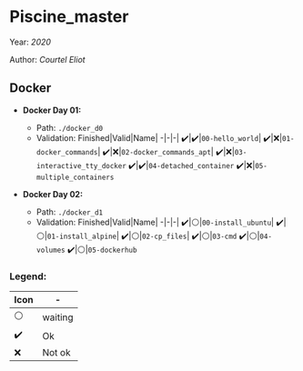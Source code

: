 # Piscine_master

Year: *2020*

Author: *Courtel Eliot*

## Docker

  * **Docker Day 01:**
    * Path: `./docker_d0`
    * Validation:
      Finished|Valid|Name|
      -|-|-|
      ✔️|✔️|`00-hello_world`|
      ✔️|❌|`01-docker_commands`|
      ✔️|❌|`02-docker_commands_apt`|
      ✔️|❌|`03-interactive_tty_docker`
      ✔️|✔️|`04-detached_container`
      ✔️|❌|`05-multiple_containers`

  * **Docker Day 02:**
    * Path: `./docker_d1`
    * Validation:
      Finished|Valid|Name|
      -|-|-|
      ✔️|⚪|`00-install_ubuntu`|
      ✔️|⚪|`01-install_alpine`|
      ✔️|⚪|`02-cp_files`|
      ✔️|⚪|`03-cmd`
      ✔️|⚪|`04-volumes`
      ✔️|⚪|`05-dockerhub`

### Legend:

Icon|-|
-|-|
⚪|waiting
✔️| Ok
❌| Not ok
